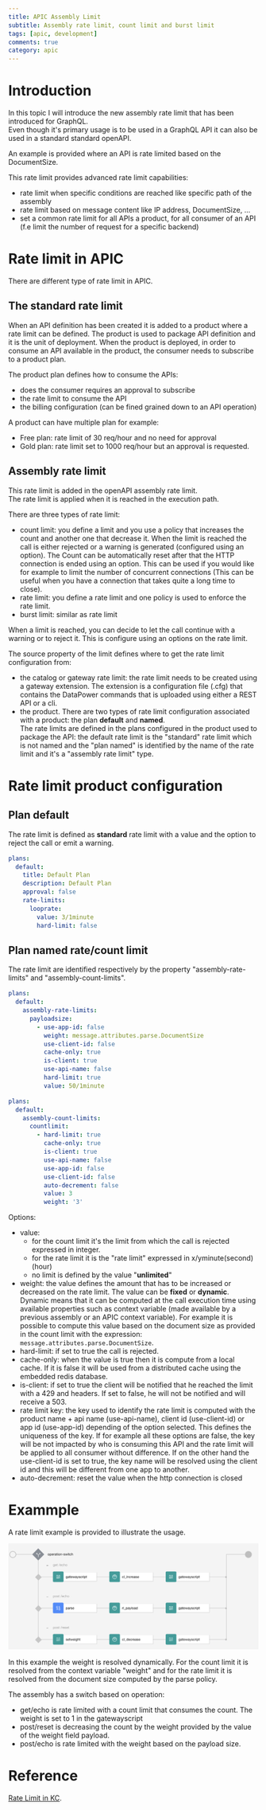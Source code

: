 ```yaml
---
title: APIC Assembly Limit
subtitle: Assembly rate limit, count limit and burst limit
tags: [apic, development]
comments: true
category: apic
---
```

# Introduction

In this topic I will introduce the new assembly rate limit that has been introduced for GraphQL.  
Even though it's primary usage is to be used in a GraphQL API it can also be used in a standard standard openAPI.  

An example is provided where an API is rate limited based on the DocumentSize.

This rate limit provides advanced rate limit capabilities:  
- rate limit when specific conditions are reached like specific path of the assembly
- rate limit based on message content like IP address, DocumentSize, ...
- set a common rate limit for all APIs a product, for all consumer of an API (f.e limit the number of request for a specific backend)

# Rate limit in APIC
There are different type of rate limit in APIC.

## The **standard** rate limit

When an API definition has been created it is added to a product where a rate limit can be defined. 
The product is used to package API definition and it is the unit of deployment. 
When the product is deployed, in order to consume an API available in the product, the consumer needs to subscribe to a product plan.  

The product plan defines how to consume the APIs:
- does the consumer requires an approval to subscribe
- the rate limit to consume the API 
- the billing configuration (can be fined grained down to an API operation) 

A product can have multiple plan for example:
- Free plan: rate limit of 30 req/hour and no need for approval
- Gold plan: rate limit set to 1000 req/hour but an approval is requested.

## Assembly rate limit

This rate limit is added in the openAPI assembly rate limit.  
The rate limit is applied when it is reached in the execution path. 

There are three types of rate limit:
- count limit: you define a limit and you use a policy that increases the count and another one that decrease it. When the limit is reached the call is either rejected or a warning is generated (configured using an option). The Count can be automatically reset after that the HTTP connection is ended using an option. This can be used if you would like for example to limit the number of concurrent connections (This can be useful when you have a connection that takes quite a long time to close).
- rate limit: you define a rate limit and one policy is used to enforce the rate limit. 
- burst limit: similar as rate limit

When a limit is reached, you can decide to let the call continue with a warning or to reject it. This is configure using an options on the rate limit.

The source property of the limit defines where to get the rate limit configuration from: 
- the catalog or gateway rate limit: the rate limit needs to be created using a gateway extension. The extension is a configuration file (.cfg) that contains the DataPower commands that is uploaded using either a REST API or a cli.
- the product. There are two types of rate limit configuration associated with a product: the plan **default** and **named**.  
The rate limits are defined in the plans configured in the product used to package the API: the default rate limit is the "standard" rate limit which is not named and the "plan named" is identified by the name of the rate limit and it's a "assembly rate limit" type. 

# Rate limit product configuration

## Plan default
The rate limit is defined as **standard** rate limit with a value and the option to reject the call or emit a warning.

```yaml 
plans:
  default:
    title: Default Plan
    description: Default Plan
    approval: false
    rate-limits:
      looprate:
        value: 3/1minute
        hard-limit: false
```

## Plan named rate/count limit

The rate limit are identified respectively by the property "assembly-rate-limits" and "assembly-count-limits".


```yaml 
plans:
  default:
    assembly-rate-limits:
      payloadsize:
        - use-app-id: false
          weight: message.attributes.parse.DocumentSize
          use-client-id: false
          cache-only: true
          is-client: true
          use-api-name: false
          hard-limit: true
          value: 50/1minute
```

```yaml 
plans:
  default:
    assembly-count-limits:
      countlimit:
        - hard-limit: true
          cache-only: true
          is-client: true
          use-api-name: false
          use-app-id: false
          use-client-id: false
          auto-decrement: false
          value: 3
          weight: '3'
```
Options:
- value: 
    - for the count limit it's the limit from which the call is rejected expressed in integer. 
    - for the rate limit it is the "rate limit" expressed in x/yminute(second)(hour)
    - no limit is defined by the value "**unlimited**"
- weight: the value defines the amount that has to be increased or decreased on the rate limit. The value can be **fixed** or **dynamic**. Dynamic means that it can be computed at the call execution time using available properties such as context variable (made available by a previous assembly or an APIC context variable). For example it is possible to compute this value based on the document size as provided in the count limit with the expression: `message.attributes.parse.DocumentSize`.
- hard-limit: if set to true the call is rejected.
- cache-only: when the value is true then it is compute from a local cache. If it is false it will be used from a distributed cache using the embedded redis database.
- is-client: if set to true the client will be notified that he reached the limit with a 429 and headers. If set to false, he will not be notified and will receive a 503.
- rate limit key: the key used to identify the rate limit is computed with the product name + api name (use-api-name), client id (use-client-id) or app id (use-app-id) depending of the option selected. This defines the uniqueness of the key. If for example all these options are false, the key will be not impacted by who is consuming this API and the rate limit will be applied to all consumer without difference. If on the other hand the use-client-id is set to true, the key name will be resolved using the client id and this will be different from one app to another.
- auto-decrement: reset the value when the http connection is closed

# Exammple
A rate limit example is provided to illustrate the usage.

![assembly rate limit](../assets/img/apic/assemblyratelimit.png)

In this example the weight is resolved dynamically. For the count limit it is resolved from the context variable "weight" and for the rate limit it is resolved from the document size computed by the parse policy.

The assembly has a switch based on operation:
- get/echo is rate limited with a count limit that consumes the count. The weight is set to 1 in the gatewayscript
- post/reset is decreasing the count by the weight provided by the value of the weight field payload.
- post/echo is rate limited with the weight based on the payload size.

# Reference
[Rate Limit in KC](https://www.ibm.com/docs/en/api-connect/10.0.x?topic=policies-rate-limit).

